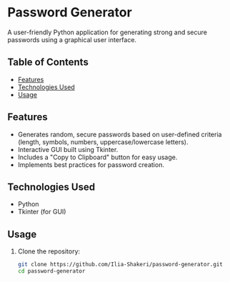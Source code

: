 # Password Generator  

A user-friendly Python application for generating strong and secure passwords using a graphical user interface.  

## Table of Contents  
- [Features](#features)  
- [Technologies Used](#technologies-used)  
- [Usage](#usage)  

## Features  
- Generates random, secure passwords based on user-defined criteria (length, symbols, numbers, uppercase/lowercase letters).  
- Interactive GUI built using Tkinter.  
- Includes a "Copy to Clipboard" button for easy usage.  
- Implements best practices for password creation.  

## Technologies Used  
- Python  
- Tkinter (for GUI)  

## Usage  
1. Clone the repository:  
   ```bash  
   git clone https://github.com/Ilia-Shakeri/password-generator.git  
   cd password-generator
